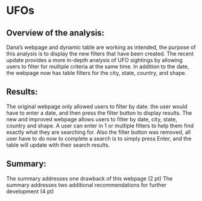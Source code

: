 # UFOs

## Overview of the analysis:
Dana’s webpage and dynamic table are working as intended, the purpose of this analysis is to display the new filters that have been created. The recent update provides a more in-depth analysis of UFO sightings by allowing users to filter for multiple criteria at the same time. In addition to the date, the webpage now has table filters for the city, state, country, and shape.

## Results:

The original webpage only allowed users to filter by date. the user would have to enter a date, and then press the filter button to display results. The new and improved webpage allows users to filter by date, city, state, country and shape. A user can enter in 1 or multiple filters to help them find exactly what they are searching for. Also the filter button was removed, all user have to do now to complete a search is to simply press Enter, and the table will update with their search results. 

## Summary:

The summary addresses one drawback of this webpage (2 pt)
The summary addresses two additional recommendations for further development (4 pt)
